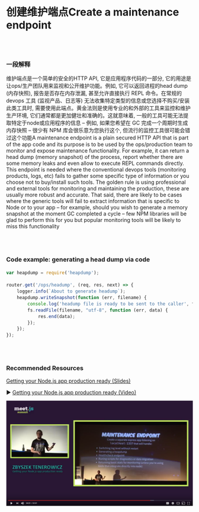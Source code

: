 # 创建维护端点Create a maintenance endpoint

<br/><br/>


### 一段解释

维护端点是一个简单的安全的HTTP API, 它是应用程序代码的一部分, 它的用途是让ops/生产团队用来监视和公开维护功能。例如, 它可以返回进程的head dump (内存快照), 报告是否存在内存泄漏, 甚至允许直接执行 REPL 命令。在常规的 devops 工具 (监视产品、日志等) 无法收集特定类型的信息或您选择不购买/安装此类工具时, 需要使用此端点。黄金法则是使用专业的和外部的工具来监控和维护生产环境, 它们通常都是更加健壮和准确的。这就意味着, 一般的工具可能无法提取特定于node或应用程序的信息 – 例如, 如果您希望在 GC 完成一个周期时生成内存快照 – 很少有 NPM 库会很乐意为您执行这个, 但流行的监控工具很可能会错过这个功能A maintenance endpoint is a plain secured HTTP API that is part of the app code and its purpose is to be used by the ops/production team to monitor and expose maintenance functionality. For example, it can return a head dump (memory snapshot) of the process, report whether there are some memory leaks and even allow to execute REPL commands directly. This endpoint is needed where the conventional devops tools (monitoring products, logs, etc) fails to gather some specific type of information or you choose not to buy/install such tools. The golden rule is using professional and external tools for monitoring and maintaining the production, these are usually more robust and accurate. That said, there are likely to be cases where the generic tools will fail to extract information that is specific to Node or to your app – for example, should you wish to generate a memory snapshot at the moment GC completed a cycle – few NPM libraries will be glad to perform this for you but popular monitoring tools will be likely to miss this functionality

<br/><br/>


### Code example: generating a head dump via code

```javascript
var heapdump = require('heapdump');
 
router.get('/ops/headump', (req, res, next) => {
    logger.info(`About to generate headump`);
    heapdump.writeSnapshot(function (err, filename) {
        console.log('headump file is ready to be sent to the caller', filename);
        fs.readFile(filename, "utf-8", function (err, data) {
            res.end(data);
        });
    });
});
```

<br/><br/>

### Recommended Resources

[Getting your Node.js app production ready (Slides)](http://naugtur.pl/pres3/node2prod)

▶ [Getting your Node.js app production ready (Video)](https://www.youtube.com/watch?v=lUsNne-_VIk)

![Getting your Node.js app production ready](/assets/images/createmaintenanceendpoint1.png "Getting your Node.js app production ready")
